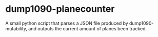 # dump1090-planecounter
A small python script that parses a JSON file produced by dump1090-mutability, and outputs the current amount of planes been tracked.
